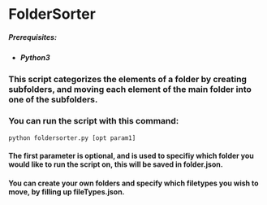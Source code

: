 # FolderSorter
##### Prerequisites:
 + ##### Python3

### This script categorizes the elements of a folder by creating subfolders, and moving each element of the main folder into one of the subfolders.

### You can run the script with this command:
`python foldersorter.py [opt param1]`
#### The first parameter is optional, and is used to specifiy which folder you would like to run the script on, this will be saved in folder.json.
#### You can create your own folders and specify which filetypes you wish to move, by filling up fileTypes.json.